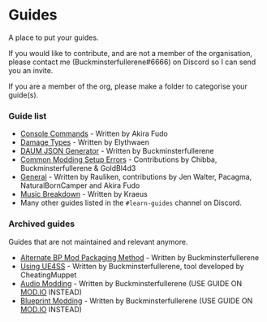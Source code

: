 # Guides
A place to put your guides.

If you would like to contribute, and are not a member of the organisation, please contact me (Buckminsterfullerene#6666) on Discord so I can send you an invite.

If you are a member of the org, please make a folder to categorise your guide(s).

### Guide list
* [Console Commands](https://github.com/DRG-Modding/Guides/tree/main/Console%20Commands) - Written by Akira Fudo
* [Damage Types](https://github.com/DRG-Modding/Guides/tree/main/Damage%20Types) - Written by Elythwaen
* [DAUM JSON Generator](https://github.com/DRG-Modding/Guides/tree/main/DAUM%20JSON%20Generator) - Written by Buckminsterfullerene
* [Common Modding Setup Errors](https://github.com/DRG-Modding/Guides/tree/main/FAQs) - Contributions by Chibba, Buckminsterfullerene & GoldBl4d3
* [General](https://github.com/DRG-Modding/Guides/tree/main/General%20Guide) - Written by Rauliken, contributions by Jen Walter, Pacagma, NaturalBornCamper and Akira Fudo
* [Music Breakdown](https://github.com/DRG-Modding/Guides/tree/main/Music%20Breakdown) - Written by Kraeus
* Many other guides listed in the `#learn-guides` channel on Discord.

### Archived guides
Guides that are not maintained and relevant anymore.
* [Alternate BP Mod Packaging Method](https://github.com/DRG-Modding/Guides/tree/main/Archived/Alt%20BP%20Paking%20Guide) - Written by Buckminsterfullerene
* [Using UE4SS](https://github.com/DRG-Modding/Guides/tree/main/Archived/UE4SS%20Guide) - Written by Buckminsterfullerene, tool developed by CheatingMuppet
* [Audio Modding](https://github.com/DRG-Modding/Guides/tree/main/Audio%20Guide) - Written by Buckminsterfullerene (USE GUIDE ON [MOD.IO](https://drg.mod.io/guides/drg-mods-a-comprehensive-guide-to-audio-modding) INSTEAD)
* [Blueprint Modding](https://github.com/DRG-Modding/Guides/tree/main/BP%20Guide) - Written by Buckminsterfullerene (USE GUIDE ON [MOD.IO](https://drg.mod.io/guides/how-to-blueprint-mod) INSTEAD)